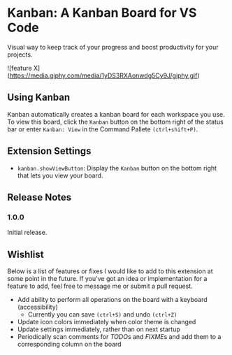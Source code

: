 # Kanban: A Kanban Board for VS Code

Visual way to keep track of your progress and boost productivity for your projects.

![feature X\]\(https://media.giphy.com/media/1yDS3RXAonwdg5Cy9J/giphy.gif)

## Using Kanban

Kanban automatically creates a kanban board for each workspace you use. To view this board, click the `Kanban` button on the bottom right of the status bar or enter `Kanban: View` in the Command Pallete `(ctrl+shift+P)`.

## Extension Settings

* `kanban.showViewButton`: Display the `Kanban` button on the bottom right that lets you view your board.

## Release Notes

### 1.0.0

Initial release.

## Wishlist

Below is a list of features or fixes I would like to add to this extension at some point in the future. If you've got an idea or implementation for a feature to add, feel free to message me or submit a pull request.

* Add ability to perform all operations on the board with a keyboard (accessibility)
  * Currently you can save `(ctrl+S)` and undo `(ctrl+Z)`
* Update icon colors immediately when color theme is changed
* Update settings immediately, rather than on next startup
* Periodically scan comments for *TODO*s and *FIXME*s and add them to a corresponding column on the board
